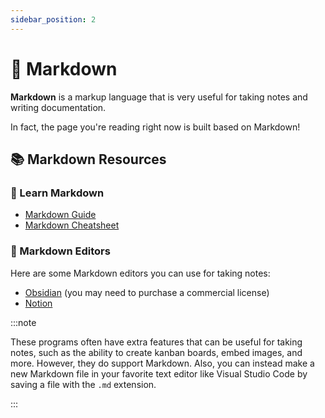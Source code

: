 ```yaml
---
sidebar_position: 2
---
```


# 📝 Markdown

**Markdown** is a markup language that is very useful for taking notes and writing documentation.

In fact, the page you're reading right now is built based on Markdown!

## 📚 Markdown Resources

### 🏫 Learn Markdown

- [Markdown Guide](https://www.markdownguide.org/)
- [Markdown Cheatsheet](https://www.markdownguide.org/cheat-sheet/)

### 📓 Markdown Editors

Here are some Markdown editors you can use for taking notes:

- [Obsidian](https://obsidian.md/) (you may need to purchase a commercial license)
- [Notion](https://www.notion.so/)

:::note

These programs often have extra features that can be useful for taking notes, such as the ability to create kanban boards, embed images, and more. However, they do support Markdown. Also, you can instead make a new Markdown file in your favorite text editor like Visual Studio Code by saving a file with the `.md` extension.

:::
